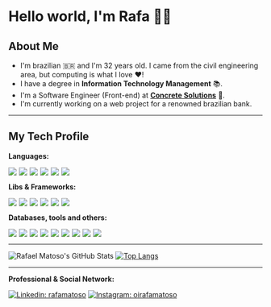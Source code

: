 # Hello world, I'm Rafa 👋🏼

## About Me

- I'm brazilian 🇧🇷 and I'm 32 years old. I came from the civil engineering area, but computing is what I love ❤️!
- I have a degree in <b>Information Technology Management</b> 📚.
- I'm a Software Engineer (Front-end) at <b><a href="https://www.linkedin.com/company/concretebr/">Concrete Solutions</a></b> 💜.
- I'm currently working on a web project for a renowned brazilian bank.

---

## My Tech Profile

**Languages:**

<pre style="display: flex">
  <img src="https://img.shields.io/badge/javascript%20-%23323330.svg?&style=for-the-badge&logo=javascript&logoColor=%23F7DF1E" style="padding-right: 5px" />
  <img src="https://img.shields.io/badge/typescript%20-%23007ACC.svg?&style=for-the-badge&logo=typescript&logoColor=white" style="padding-right: 5px"/>
  <img src="https://img.shields.io/badge/html5%20-%23E34F26.svg?&style=for-the-badge&logo=html5&logoColor=white" style="padding-right: 5px"/>
  <img src="https://img.shields.io/badge/css3%20-%231572B6.svg?&style=for-the-badge&logo=css3&logoColor=white" style="padding-right: 5px"/>
  <img src="https://img.shields.io/badge/java-%23ED8B00.svg?&style=for-the-badge&logo=java&logoColor=white" style="padding-right: 5px"/>
  <img src="https://img.shields.io/badge/markdown-%23000000.svg?&style=for-the-badge&logo=markdown&logoColor=white" style="padding-right: 5px"/>
</pre>

**Libs & Frameworks:**

<pre style="display: flex">
  <img src="https://img.shields.io/badge/react%20-%2320232a.svg?&style=for-the-badge&logo=react&logoColor=%2361DAFB" style="padding-right: 5px"/>
  <img src="https://img.shields.io/badge/react_native%20-%2320232a.svg?&style=for-the-badge&logo=react&logoColor=%2361DAFB" style="padding-right: 5px"/>
  <img src="https://img.shields.io/badge/angular%20-%23DD0031.svg?&style=for-the-badge&logo=angular&logoColor=white" style="padding-right: 5px"/>
  <img src="https://img.shields.io/badge/SASS%20-hotpink.svg?&style=for-the-badge&logo=SASS&logoColor=white" style="padding-right: 5px"/>
  <img src="https://img.shields.io/badge/bootstrap%20-%23563D7C.svg?&style=for-the-badge&logo=bootstrap&logoColor=white" style="padding-right: 5px"/>
  <img src="https://img.shields.io/badge/material%20ui%20-%230081CB.svg?&style=for-the-badge&logo=material-ui&logoColor=white"/>
</pre>

**Databases, tools and others:**

<pre style="display: flex">
  <img src="https://img.shields.io/badge/mysql-%2300f.svg?&style=for-the-badge&logo=mysql&logoColor=white" style="padding-right: 5px"/>
  <img src ="https://img.shields.io/badge/MongoDB-%234ea94b.svg?&style=for-the-badge&logo=mongodb&logoColor=white" style="padding-right: 5px"/>
  <img src ="https://img.shields.io/badge/sqlite-%2307405e.svg?&style=for-the-badge&logo=sqlite&logoColor=white" style="padding-right: 5px"/>
  <img src="https://img.shields.io/badge/travisci%20-%232B2F33.svg?&style=for-the-badge&logo=travis&logoColor=white" style="padding-right: 5px"/>
  <img src="https://img.shields.io/badge/docker%20-%230db7ed.svg?&style=for-the-badge&logo=docker&logoColor=white" style="padding-right: 5px"/>
  <img src="https://img.shields.io/badge/AWS%20-%23FF9900.svg?&style=for-the-badge&logo=amazon-aws&logoColor=white" style="padding-right: 5px"/>
  <img src="https://img.shields.io/badge/heroku%20-%23430098.svg?&style=for-the-badge&logo=heroku&logoColor=white" style="padding-right: 5px"/>
  <img src="https://img.shields.io/badge/vercel%20-%23000000.svg?&style=for-the-badge&logo=vercel&logoColor=white" style="padding-right: 5px"/>
  <img src="https://img.shields.io/badge/firebase%20-%23039BE5.svg?&style=for-the-badge&logo=firebase"/>
</pre>

---

![Rafael Matoso's GitHub Stats](https://github-readme-stats.vercel.app/api?username=rafamatoso&show_icons=true&hide_border=true&theme=dracula)
[![Top Langs](https://github-readme-stats.vercel.app/api/top-langs/?username=rafamatoso&layout=compact&langs_count=6&theme=dracula&hide_border=true)](https://github.com/anuraghazra/github-readme-stats)

---

**Professional & Social Network:**

[![Linkedin: rafamatoso](https://img.shields.io/badge/-rafamatoso-blue?style=flat&logo=Linkedin&logoColor=white&link=https://www.linkedin.com/in/rafamatoso/)](https://www.linkedin.com/in/rafamatoso/)
[![Instagram: oirafamatoso](https://img.shields.io/badge/-oirafamatoso-white?style=flat&logo=Instagram&link=https://www.instagram.com/oirafamatoso/)](https://www.instagram.com/oirafamatoso/)

